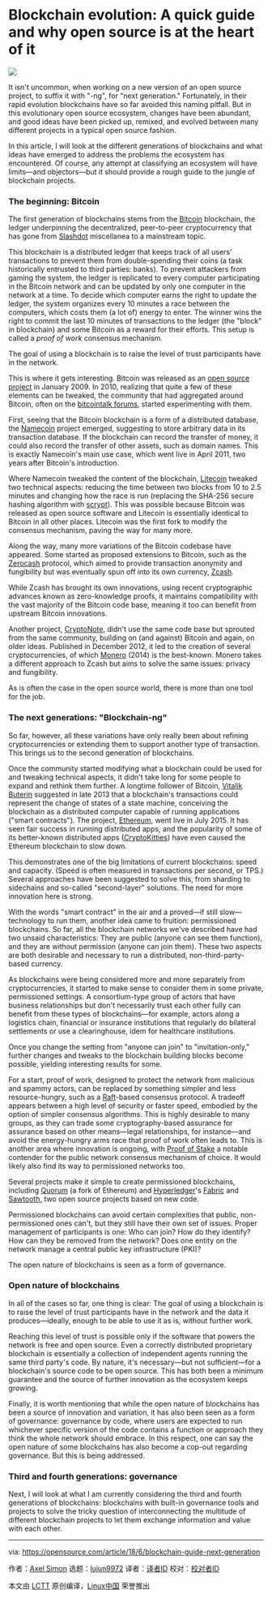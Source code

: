 Blockchain evolution: A quick guide and why open source is at the heart of it
======

![](https://opensource.com/sites/default/files/styles/image-full-size/public/lead-images/block-quilt-chain.png?itok=mECoDbrc)

It isn't uncommon, when working on a new version of an open source project, to suffix it with "-ng", for "next generation." Fortunately, in their rapid evolution blockchains have so far avoided this naming pitfall. But in this evolutionary open source ecosystem, changes have been abundant, and good ideas have been picked up, remixed, and evolved between many different projects in a typical open source fashion.

In this article, I will look at the different generations of blockchains and what ideas have emerged to address the problems the ecosystem has encountered. Of course, any attempt at classifying an ecosystem will have limits—and objectors—but it should provide a rough guide to the jungle of blockchain projects.

### The beginning: Bitcoin

The first generation of blockchains stems from the [Bitcoin][1] blockchain, the ledger underpinning the decentralized, peer-to-peer cryptocurrency that has gone from [Slashdot][2] miscellanea to a mainstream topic.

This blockchain is a distributed ledger that keeps track of all users' transactions to prevent them from double-spending their coins (a task historically entrusted to third parties: banks). To prevent attackers from gaming the system, the ledger is replicated to every computer participating in the Bitcoin network and can be updated by only one computer in the network at a time. To decide which computer earns the right to update the ledger, the system organizes every 10 minutes a race between the computers, which costs them (a lot of) energy to enter. The winner wins the right to commit the last 10 minutes of transactions to the ledger (the "block" in blockchain) and some Bitcoin as a reward for their efforts. This setup is called a _proof of work_ consensus mechanism.

The goal of using a blockchain is to raise the level of trust participants have in the network.

This is where it gets interesting. Bitcoin was released as an [open source project][3] in January 2009. In 2010, realizing that quite a few of these elements can be tweaked, the community that had aggregated around Bitcoin, often on the [bitcointalk forums][4], started experimenting with them.

First, seeing that the Bitcoin blockchain is a form of a distributed database, the [Namecoin][5] project emerged, suggesting to store arbitrary data in its transaction database. If the blockchain can record the transfer of money, it could also record the transfer of other assets, such as domain names. This is exactly Namecoin's main use case, which went live in April 2011, two years after Bitcoin's introduction.

Where Namecoin tweaked the content of the blockchain, [Litecoin][6] tweaked two technical aspects: reducing the time between two blocks from 10 to 2.5 minutes and changing how the race is run (replacing the SHA-256 secure hashing algorithm with [scrypt][7]). This was possible because Bitcoin was released as open source software and Litecoin is essentially identical to Bitcoin in all other places. Litecoin was the first fork to modify the consensus mechanism, paving the way for many more.

Along the way, many more variations of the Bitcoin codebase have appeared. Some started as proposed extensions to Bitcoin, such as the [Zerocash][8] protocol, which aimed to provide transaction anonymity and fungibility but was eventually spun off into its own currency, [Zcash][9].

While Zcash has brought its own innovations, using recent cryptographic advances known as zero-knowledge proofs, it maintains compatibility with the vast majority of the Bitcoin code base, meaning it too can benefit from upstream Bitcoin innovations.

Another project, [CryptoNote][10], didn't use the same code base but sprouted from the same community, building on (and against) Bitcoin and again, on older ideas. Published in December 2012, it led to the creation of several cryptocurrencies, of which [Monero][11] (2014) is the best-known. Monero takes a different approach to Zcash but aims to solve the same issues: privacy and fungibility.

As is often the case in the open source world, there is more than one tool for the job.

### The next generations: "Blockchain-ng"

So far, however, all these variations have only really been about refining cryptocurrencies or extending them to support another type of transaction. This brings us to the second generation of blockchains.

Once the community started modifying what a blockchain could be used for and tweaking technical aspects, it didn't take long for some people to expand and rethink them further. A longtime follower of Bitcoin, [Vitalik Buterin][12] suggested in late 2013 that a blockchain's transactions could represent the change of states of a state machine, conceiving the blockchain as a distributed computer capable of running applications ("smart contracts"). The project, [Ethereum][13], went live in July 2015. It has seen fair success in running distributed apps, and the popularity of some of its better-known distributed apps ([CryptoKitties][14]) have even caused the Ethereum blockchain to slow down.

This demonstrates one of the big limitations of current blockchains: speed and capacity. (Speed is often measured in transactions per second, or TPS.) Several approaches have been suggested to solve this, from sharding to sidechains and so-called "second-layer" solutions. The need for more innovation here is strong.

With the words "smart contract" in the air and a proved—if still slow—technology to run them, another idea came to fruition: permissioned blockchains. So far, all the blockchain networks we've described have had two unsaid characteristics: They are public (anyone can see them function), and they are without permission (anyone can join them). These two aspects are both desirable and necessary to run a distributed, non-third-party-based currency.

As blockchains were being considered more and more separately from cryptocurrencies, it started to make sense to consider them in some private, permissioned settings. A consortium-type group of actors that have business relationships but don't necessarily trust each other fully can benefit from these types of blockchains—for example, actors along a logistics chain, financial or insurance institutions that regularly do bilateral settlements or use a clearinghouse, idem for healthcare institutions.

Once you change the setting from "anyone can join" to "invitation-only," further changes and tweaks to the blockchain building blocks become possible, yielding interesting results for some.

For a start, proof of work, designed to protect the network from malicious and spammy actors, can be replaced by something simpler and less resource-hungry, such as a [Raft][15]-based consensus protocol. A tradeoff appears between a high level of security or faster speed, embodied by the option of simpler consensus algorithms. This is highly desirable to many groups, as they can trade some cryptography-based assurance for assurance based on other means—legal relationships, for instance—and avoid the energy-hungry arms race that proof of work often leads to. This is another area where innovation is ongoing, with [Proof of Stake][16] a notable contender for the public network consensus mechanism of choice. It would likely also find its way to permissioned networks too.

Several projects make it simple to create permissioned blockchains, including [Quorum][17] (a fork of Ethereum) and [Hyperledger][18]'s [Fabric][19] and [Sawtooth][20], two open source projects based on new code.

Permissioned blockchains can avoid certain complexities that public, non-permissioned ones can't, but they still have their own set of issues. Proper management of participants is one: Who can join? How do they identify? How can they be removed from the network? Does one entity on the network manage a central public key infrastructure (PKI)?

The open nature of blockchains is seen as a form of governance.

### Open nature of blockchains

In all of the cases so far, one thing is clear: The goal of using a blockchain is to raise the level of trust participants have in the network and the data it produces—ideally, enough to be able to use it as is, without further work.

Reaching this level of trust is possible only if the software that powers the network is free and open source. Even a correctly distributed proprietary blockchain is essentially a collection of independent agents running the same third party's code. By nature, it's necessary—but not sufficient—for a blockchain's source code to be open source. This has both been a minimum guarantee and the source of further innovation as the ecosystem keeps growing.

Finally, it is worth mentioning that while the open nature of blockchains has been a source of innovation and variation, it has also been seen as a form of governance: governance by code, where users are expected to run whichever specific version of the code contains a function or approach they think the whole network should embrace. In this respect, one can say the open nature of some blockchains has also become a cop-out regarding governance. But this is being addressed.

### Third and fourth generations: governance

Next, I will look at what I am currently considering the third and fourth generations of blockchains: blockchains with built-in governance tools and projects to solve the tricky question of interconnecting the multitude of different blockchain projects to let them exchange information and value with each other.

--------------------------------------------------------------------------------

via: https://opensource.com/article/18/6/blockchain-guide-next-generation

作者：[Axel Simon][a]
选题：[lujun9972](https://github.com/lujun9972)
译者：[译者ID](https://github.com/译者ID)
校对：[校对者ID](https://github.com/校对者ID)

本文由 [LCTT](https://github.com/LCTT/TranslateProject) 原创编译，[Linux中国](https://linux.cn/) 荣誉推出

[a]:https://opensource.com/users/axel
[1]:https://bitcoin.org
[2]:https://slashdot.org/
[3]:https://github.com/bitcoin/bitcoin
[4]:https://bitcointalk.org/
[5]:https://www.namecoin.org/
[6]:https://litecoin.org/
[7]:https://en.wikipedia.org/wiki/Scrypt
[8]:http://zerocash-project.org/index
[9]:https://z.cash
[10]:https://cryptonote.org/
[11]:https://en.wikipedia.org/wiki/Monero_(cryptocurrency)
[12]:https://en.wikipedia.org/wiki/Vitalik_Buterin
[13]:https://ethereum.org
[14]:http://cryptokitties.co/
[15]:https://en.wikipedia.org/wiki/Raft_(computer_science)
[16]:https://www.investopedia.com/terms/p/proof-stake-pos.asp
[17]:https://www.jpmorgan.com/global/Quorum
[18]:https://hyperledger.org/
[19]:https://www.hyperledger.org/projects/fabric
[20]:https://www.hyperledger.org/projects/sawtooth
